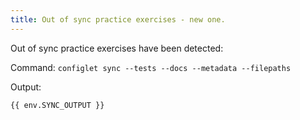 ```yaml
---
title: Out of sync practice exercises - new one.
---
```


Out of sync practice exercises have been detected:

Command: `configlet sync --tests --docs --metadata --filepaths`

Output: 
```
{{ env.SYNC_OUTPUT }}
```
